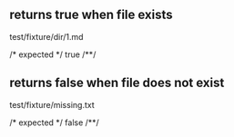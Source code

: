 ## returns true when file exists
test/fixture/dir/1.md

/* expected */
true
/**/

## returns false when file does not exist
test/fixture/missing.txt

/* expected */
false
/**/